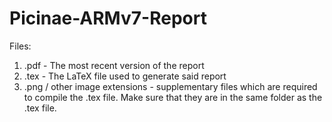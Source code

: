 # Picinae-ARMv7-Report

Files:
1. .pdf - The most recent version of the report
2. .tex - The LaTeX file used to generate said report
3. .png / other image extensions - supplementary files which are required to compile the .tex file. Make sure that they are in the same folder as the .tex file.
